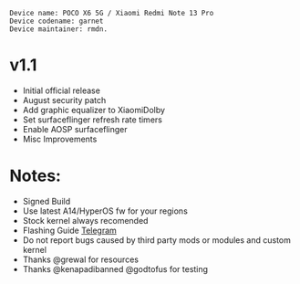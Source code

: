  ```
Device name: POCO X6 5G / Xiaomi Redmi Note 13 Pro
Device codename: garnet
Device maintainer: rmdn.
```

# v1.1
- Initial official release
- August security patch
- Add graphic equalizer to XiaomiDolby
- Set surfaceflinger refresh rate timers
- Enable AOSP surfaceflinger
- Misc Improvements

# Notes:
- Signed Build
- Use latest A14/HyperOS fw for your regions
- Stock kernel always recomended
- Flashing Guide [Telegram](https://telegra.ph/Instructions-for-Flashing-ROM-on-Garnet-06-10)
- Do not report bugs caused by third party mods or modules and custom kernel
- Thanks @grewal for resources
- Thanks @kenapadibanned @godtofus for testing
